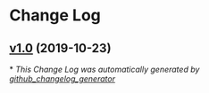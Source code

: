 # Change Log

## [v1.0](https://github.com/udix/Dogs/tree/v1.0) (2019-10-23)


\* *This Change Log was automatically generated by [github_changelog_generator](https://github.com/skywinder/Github-Changelog-Generator)*
